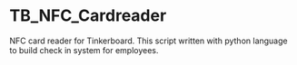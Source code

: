 # TB_NFC_Cardreader
NFC card reader for Tinkerboard. This script written with python language to build check in system for employees.
